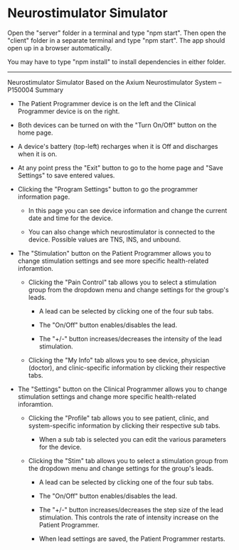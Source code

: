 # Neurostimulator Simulator
 
Open the "server" folder in a terminal and type "npm start".
Then open the "client" folder in a separate terminal and type "npm start".
The app should open up in a browser automatically. 

You may have to type "npm install" to install dependencies in either folder.

----------------------------------------------------------------------------------------------------

Neurostimulator Simulator
Based on the Axium Neurostimulator System – P150004
Summary
- The Patient Programmer device is on the left and the Clinical Programmer device is on the right.

- Both devices can be turned on with the "Turn On/Off" button on the home page.

- A device's battery (top-left) recharges when it is Off and discharges when it is on.

- At any point press the "Exit" button to go to the home page and "Save Settings" to save entered values.

- Clicking the "Program Settings" button to go the programmer information page.

  - In this page you can see device information and change the current date and time for the device.

  - You can also change which neurostimulator is connected to the device. Possible values are TNS, INS, and unbound.

- The "Stimulation" button on the Patient Programmer allows you to change stimulation settings and see more specific health-related inforamtion.

  - Clicking the "Pain Control" tab allows you to select a stimulation group from the dropdown menu and change settings for the group's leads.

    - A lead can be selected by clicking one of the four sub tabs.

    - The "On/Off" button enables/disables the lead.

    - The "+/-" button increases/decreases the intensity of the lead stimulation.

  - Clicking the "My Info" tab allows you to see device, physician (doctor), and clinic-specific information by clicking their respective tabs.

- The "Settings" button on the Clinical Programmer allows you to change stimulation settings and change more specific health-related inforamtion.

  - Clicking the "Profile" tab allows you to see patient, clinic, and system-specific information by clicking their respective sub tabs.

    - When a sub tab is selected you can edit the various parameters for the device.

  - Clicking the "Stim" tab allows you to select a stimulation group from the dropdown menu and change settings for the group's leads.

    - A lead can be selected by clicking one of the four sub tabs.

    - The "On/Off" button enables/disables the lead.

    - The "+/-" button increases/decreases the step size of the lead stimulation. This controls the rate of intensity increase on the Patient Programmer.

    - When lead settings are saved, the Patient Programmer restarts.